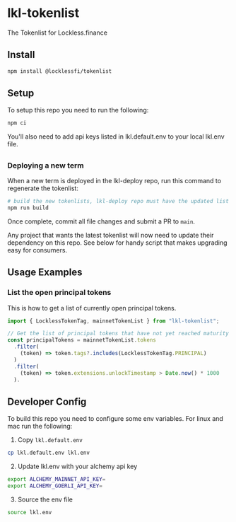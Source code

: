 # lkl-tokenlist

The Tokenlist for Lockless.finance

## Install

```bash
npm install @locklessfi/tokenlist
```

## Setup

To setup this repo you need to run the following:

```bash
npm ci
```

You'll also need to add api keys listed in lkl.default.env to your local lkl.env file.

##

### Deploying a new term

When a new term is deployed in the lkl-deploy repo, run this command to
regenerate the tokenlist:

```bash
# build the new tokenlists, lkl-deploy repo must have the updated list
npm run build
```

Once complete, commit all file changes and submit a PR to `main`.

Any project that wants the latest tokenlist will now need to update their
dependency on this repo. See below for handy script that makes upgrading easy
for consumers.

## Usage Examples

### List the open principal tokens

This is how to get a list of currently open principal tokens.

```ts
import { LocklessTokenTag, mainnetTokenList } from "lkl-tokenlist";

// Get the list of principal tokens that have not yet reached maturity
const principalTokens = mainnetTokenList.tokens
  .filter(
    (token) => token.tags?.includes(LocklessTokenTag.PRINCIPAL)
  )
  .filter(
    (token) => token.extensions.unlockTimestamp > Date.now() * 1000
  ).
```

## Developer Config

To build this repo you need to configure some env variables. For linux and mac run the following:

1. Copy `lkl.default.env`

```bash
cp lkl.default.env lkl.env
```

2. Update lkl.env with your alchemy api key

```bash
export ALCHEMY_MAINNET_API_KEY=
export ALCHEMY_GOERLI_API_KEY=
```

3. Source the env file

```bash
source lkl.env
```